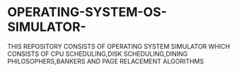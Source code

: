 # OPERATING-SYSTEM-OS-SIMULATOR-
THIS REPOSITORY CONSISTS OF OPERATING SYSTEM SIMULATOR WHICH CONSISTS OF CPU SCHEDULING,DISK SCHEDULING,DINING PHILOSOPHERS,BANKERS AND PAGE RELACEMENT ALGORITHMS
